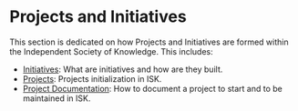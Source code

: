 # Projects and Initiatives

This section is dedicated on how Projects and Initiatives are formed within the Independent Society of Knowledge. This includes:
- [Initiatives](Initiatives.md): What are initiatives and how are they built.
- [Projects](Projects): Projects initialization in ISK.
- [Project Documentation](Project-Documentation.md): How to document a project to start and to be maintained in ISK.
